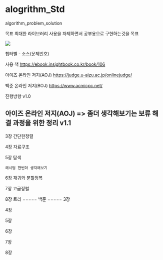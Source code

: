 # alogrithm_Std
algorithm_problem_solution

목표 최대한 라이브러리 사용을 자제하면서 공부용으로 구현하는것을 목표 

<img src="https://user-images.githubusercontent.com/54312781/235363612-7674354c-e06e-452a-b84a-0b91e075fc46.png">

챕터별 - 소스(문제번호)

사용 책
https://ebook.insightbook.co.kr/book/106


아이즈 온라인 저지(AOJ)
https://judge.u-aizu.ac.jp/onlinejudge/


백준 온라인 저지(BOJ)
https://www.acmicpc.net/

진행방향 v1.0

아이즈 온라인 저지(AOJ) => 좀더 생각해보기는 보류
해결 과정을 위한 정리 v1.1
-------------------------
3장	간단한정렬
	 
4장	자료구조
	
5장	탐색

	해시법 한번더 생각해보기 

6장	재귀와 분할정복

7장 	고급정렬

8장	트리
===== 백준 =====
3장

4장

5장

6장

7장

8장


